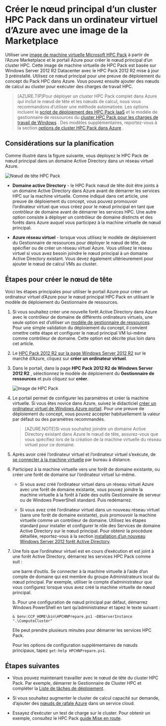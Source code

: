 <properties
 pageTitle="Créer un nœud principal HPC Pack dans un ordinateur virtuel d’Azure | Microsoft Azure"
 description="Apprenez à utiliser le portail Azure et le modèle de déploiement du Gestionnaire de ressources pour créer un nœud de tête Microsoft HPC Pack dans un ordinateur virtuel d’Azure."
 services="virtual-machines-windows"
 documentationCenter=""
 authors="dlepow"
 manager="timlt"
 editor=""
 tags="azure-resource-manager,hpc-pack"/>
<tags
ms.service="virtual-machines-windows"
 ms.devlang="na"
 ms.topic="article"
 ms.tgt_pltfrm="vm-windows"
 ms.workload="big-compute"
 ms.date="08/17/2016"
 ms.author="danlep"/>

# <a name="create-the-head-node-of-an-hpc-pack-cluster-in-an-azure-vm-with-a-marketplace-image"></a>Créer le nœud principal d’un cluster HPC Pack dans un ordinateur virtuel d’Azure avec une image de la Marketplace


Utiliser une [image de machine virtuelle Microsoft HPC Pack](https://azure.microsoft.com/marketplace/partners/microsoft/hpcpack2012r2onwindowsserver2012r2/) à partir de l’Azure Marketplace et le portail Azure pour créer le nœud principal d’un cluster HPC. Cette image de machine virtuelle de HPC Pack est basée sur Windows Server 2012 R2 Datacenter avec le HPC Pack 2012 R2 mise à jour 3 préinstallé. Utilisez ce nœud principal pour une preuve de déploiement du concept du Pack HPC dans Azure. Vous pouvez ensuite ajouter des nœuds de calcul au cluster pour exécuter des charges de travail HPC.



>[AZURE.TIP]Pour déployer un cluster HPC Pack complet dans Azure qui inclut le nœud de tête et les nœuds de calcul, nous vous recommandons d’utiliser une méthode automatisée. Les options incluent le [script de déploiement des HPC Pack IaaS](virtual-machines-windows-classic-hpcpack-cluster-powershell-script.md) et le modèle de gestionnaire de ressources du [cluster HPC Pack pour les charges de travail de Windows](https://azure.microsoft.com/marketplace/partners/microsofthpc/newclusterwindowscn/) . Des modèles supplémentaires, reportez-vous à la section [options de cluster HPC Pack dans Azure](virtual-machines-windows-hpcpack-cluster-options.md) . 


## <a name="planning-considerations"></a>Considérations sur la planification

Comme illustré dans la figure suivante, vous déployez le HPC Pack de nœud principal dans un domaine Active Directory dans un réseau virtuel Azure.

![Nœud de tête HPC Pack][headnode]

* **Domaine active Directory** - le HPC Pack nœud de tête doit être joints à un domaine Active Directory dans Azure avant de démarrer les services HPC sur la machine virtuelle. Comme indiqué dans cet article, une preuve de déploiement du concept, vous pouvez promouvoir l’ordinateur virtuel que vous créez pour le nœud principal en tant que contrôleur de domaine avant de démarrer les services HPC. Une autre option consiste à déployer un contrôleur de domaine distincts et des forêts dans Azure auquel vous participez à la machine virtuelle de nœud principal.

* **Azure réseau virtuel** - lorsque vous utilisez le modèle de déploiement du Gestionnaire de ressources pour déployer le nœud de tête, de spécifier ou de créer un réseau virtuel Azure. Vous utilisez le réseau virtuel si vous avez besoin joindre le nœud principal à un domaine Active Directory existant. Vous devez également ultérieurement pour ajouter le nœud de calcul VMs au cluster.

    
## <a name="steps-to-create-the-head-node"></a>Étapes pour créer le nœud de tête

Voici les étapes principales pour utiliser le portail Azure pour créer un ordinateur virtuel d’Azure pour le nœud principal HPC Pack en utilisant le modèle de déploiement du Gestionnaire de ressources. 


1. Si vous souhaitez créer une nouvelle forêt Active Directory dans Azure avec le contrôleur de domaine de différents ordinateurs virtuels, une seule option est d’utiliser un [modèle de gestionnaire de ressources](https://azure.microsoft.com/documentation/templates/active-directory-new-domain-ha-2-dc/). Pour une simple validation du déploiement du concept, il convient omettre cette étape et configurer le nœud principal VM lui-même comme contrôleur de domaine. Cette option est décrite plus loin dans cet article.
    
2. Le [HPC Pack 2012 R2 sur la page Windows Server 2012 R2](https://azure.microsoft.com/marketplace/partners/microsoft/hpcpack2012r2onwindowsserver2012r2/) sur le marché d’Azure, cliquez sur **créer un ordinateur virtuel**. 

3. Dans le portail, dans la page **HPC Pack 2012 R2 de Windows Server 2012 R2** , sélectionnez le modèle de déploiement du **Gestionnaire de ressources** et puis cliquez sur **créer**.

    ![Image de HPC Pack][marketplace]

4. Le portail permet de configurer les paramètres et créer la machine virtuelle. Si vous êtes novice dans Azure, suivez le didacticiel [créer un ordinateur virtuel de Windows Azure portail](virtual-machines-windows-hero-tutorial.md). Pour une preuve de déploiement du concept, vous pouvez accepter habituellement la valeur par défaut ou des paramètres recommandés.

    >[AZURE.NOTE]Si vous souhaitez joindre un domaine Active Directory existant dans Azure le nœud de tête, assurez-vous que vous spécifiez lors de la création de la machine virtuelle du réseau virtuel pour ce domaine.
       
4. Après avoir créé l’ordinateur virtuel et l’ordinateur virtuel s’exécute, de [se connecter à la machine virtuelle](virtual-machines-windows-connect-logon.md) par bureau à distance. 

5. Participez à la machine virtuelle vers une forêt de domaine existante, ou créer une forêt de domaine sur l’ordinateur virtuel lui-même.

    * Si vous avez créé l’ordinateur virtuel dans un réseau virtuel Azure avec une forêt de domaine existante, vous pouvez joindre la machine virtuelle à la forêt à l’aide des outils Gestionnaire de serveur ou de Windows PowerShell standard. Puis redémarrez.

    * Si vous avez créé l’ordinateur virtuel dans un nouveau réseau virtuel (sans une forêt de domaine existante), puis promouvoir la machine virtuelle comme un contrôleur de domaine. Utilisez les étapes standard pour installer et configurer le rôle des Services de domaine Active Directory sur le nœud principal. Pour obtenir la procédure détaillée, reportez-vous à la section [installation d’un nouveau Windows Server 2012 forêt Active Directory](https://technet.microsoft.com/library/jj574166.aspx).

5. Une fois que l’ordinateur virtuel est en cours d’exécution et est joint à une forêt Active Directory, démarrez les services HPC Pack comme suit :

    une barre d’outils. Se connecter à la machine virtuelle à l’aide d’un compte de domaine qui est membre du groupe Administrateurs local du nœud principal. Par exemple, utiliser le compte d’administrateur que vous configurez lorsque vous avez créé la machine virtuelle de nœud principal.

    b. Pour une configuration de nœud principal par défaut, démarrez Windows PowerShell en tant qu’administrateur et tapez le texte suivant :

    ```
    & $env:CCP_HOME\bin\HPCHNPrepare.ps1 –DBServerInstance ".\ComputeCluster"
    ```

    Elle peut prendre plusieurs minutes pour démarrer les services HPC Pack.

    Pour les options de configuration supplémentaires de nœuds principaux, tapez `get-help HPCHNPrepare.ps1`.


## <a name="next-steps"></a>Étapes suivantes

* Vous pouvez maintenant travailler avec le nœud de tête du cluster HPC Pack. Par exemple, démarrer le Gestionnaire de Cluster HPC et compléter la [Liste de tâches de déploiement](https://technet.microsoft.com/library/jj884141.aspx).
* Si vous souhaitez augmenter le cluster de calcul capacité sur demande, d’ajouter des [nœuds de rafale Azure](virtual-machines-windows-classic-hpcpack-cluster-node-burst.md) dans un service cloud. 

* Essayez d’exécuter un test de charge sur le cluster. Pour obtenir un exemple, consultez le HPC Pack [guide Mise en route](https://technet.microsoft.com/library/jj884144).

<!--Image references-->
[headnode]: ./media/virtual-machines-windows-hpcpack-cluster-headnode/headnode.png
[marketplace]: ./media/virtual-machines-windows-hpcpack-cluster-headnode/marketplace.png
